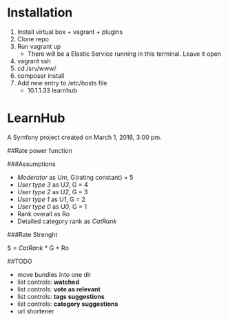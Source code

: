 
Installation
============

1. Install virtual box + vagrant + plugins
2. Clone repo
3. Run vagrant up
    - There will be a Elastic Service running in this terminal. Leave it open
4. vagrant ssh
5. cd /srv/www/
6. composer install
7. Add new entry to /etc/hosts file 
    - 10.1.1.33 learnhub

LearnHub
===========

A Symfony project created on March 1, 2016, 3:00 pm.

##Rate power function

###Assumptions

- *Moderator* as U*m*, G(rating constant) = 5
- *User type 3* as U*3*, G = 4
- *User type 2* as U*2*, G = 3
- *User type 1* as U*1*, G = 2
- *User type 0* as U*0*, G = 1
- Rank overall as R*o*
- Detailed category rank as *CatRank*

###Rate Strenght

S = *CatRank* * G + R*o*

##TODO

- move bundles into one dir
- list controls: **watched**
- list controls: **vote as relevant**
- list controls: **tags suggestions**
- list controls: **category suggestions**
- url shortener